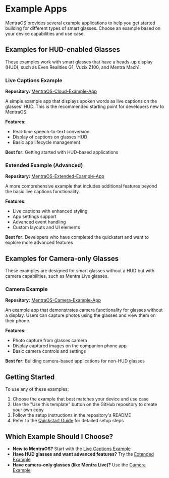 # Example Apps

MentraOS provides several example applications to help you get started building for different types of smart glasses. Choose an example based on your device capabilities and use case.

## Examples for HUD-enabled Glasses

These examples work with smart glasses that have a heads-up display (HUD), such as Even Realities G1, Vuzix Z100, and Mentra Mach1.

### Live Captions Example

**Repository:** [MentraOS-Cloud-Example-App](https://github.com/Mentra-Community/MentraOS-Cloud-Example-App)

A simple example app that displays spoken words as live captions on the glasses' HUD. This is the recommended starting point for developers new to MentraOS.

**Features:**
- Real-time speech-to-text conversion
- Display of captions on glasses HUD
- Basic app lifecycle management

**Best for:** Getting started with HUD-based applications

### Extended Example (Advanced)

**Repository:** [MentraOS-Extended-Example-App](https://github.com/Mentra-Community/MentraOS-Extended-Example-App)

A more comprehensive example that includes additional features beyond the basic live captions functionality.

**Features:**
- Live captions with enhanced styling
- App settings support
- Advanced event handling
- Custom layouts and UI elements

**Best for:** Developers who have completed the quickstart and want to explore more advanced features

## Examples for Camera-only Glasses

These examples are designed for smart glasses without a HUD but with camera capabilities, such as Mentra Live glasses.

### Camera Example

**Repository:** [MentraOS-Camera-Example-App](https://github.com/Mentra-Community/MentraOS-Camera-Example-App)

An example app that demonstrates camera functionality for glasses without a display. Users can capture photos using the glasses and view them on their phone.

**Features:**
- Photo capture from glasses camera
- Display captured images on the companion phone app
- Basic camera controls and settings

**Best for:** Building camera-based applications for non-HUD glasses

## Getting Started

To use any of these examples:

1. Choose the example that best matches your device and use case
2. Use the "Use this template" button on the GitHub repository to create your own copy
3. Follow the setup instructions in the repository's README
4. Refer to the [Quickstart Guide](./quickstart.md) for detailed setup steps

## Which Example Should I Choose?

- **New to MentraOS?** Start with the [Live Captions Example](https://github.com/Mentra-Community/MentraOS-Cloud-Example-App)
- **Have HUD glasses and want advanced features?** Try the [Extended Example](https://github.com/Mentra-Community/MentraOS-Extended-Example-App)
- **Have camera-only glasses (like Mentra Live)?** Use the [Camera Example](https://github.com/Mentra-Community/MentraOS-Camera-Example-App)